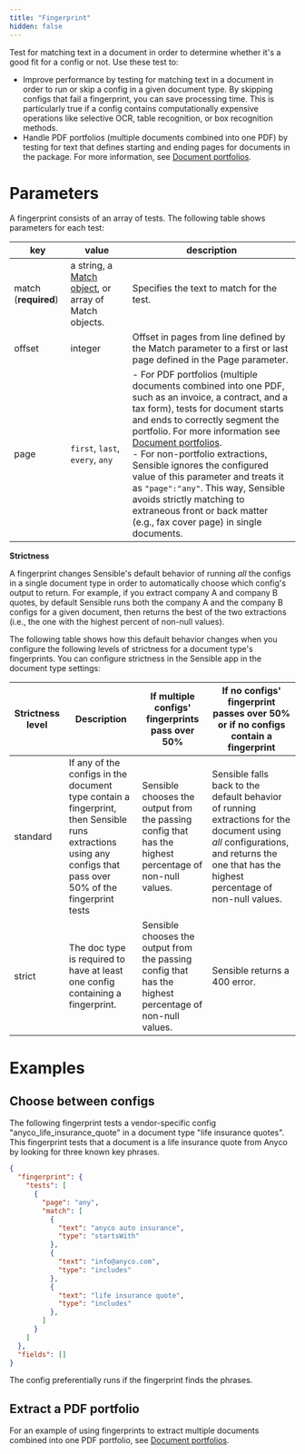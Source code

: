 ```yaml
---
title: "Fingerprint"
hidden: false
---
```

Test for matching text in a document in order to determine whether it's a good fit for a config or not. Use these test to:

- Improve performance by testing for matching text in a document in order to run or skip a config in a given document type. By skipping configs that fail a fingerprint, you can save processing time. This is particularly true if a config contains computationally expensive operations like selective OCR, table recognition, or box recognition methods. 
- Handle PDF portfolios (multiple documents combined into one PDF) by testing for text that defines starting and ending pages for documents in the package. For more information, see [Document portfolios](doc:portfolio).

Parameters
====

A fingerprint consists of an array of tests. The following table shows parameters for each test:

| key                  | value                                                        | description                                                  |
| -------------------- | ------------------------------------------------------------ | ------------------------------------------------------------ |
| match (**required**) | a string, a  [Match object](doc:match), or array of Match objects. | Specifies the text to match for the test.                   |
| offset               | integer                                                      | Offset in pages from line defined by the Match parameter to a first or last page defined in the Page parameter. |
| page                 | `first`, `last`, `every`, `any`                              | - For PDF portfolios (multiple documents combined into one PDF, such as an invoice, a contract, and a tax form), tests for document starts and ends to correctly segment the portfolio. For more information see [Document portfolios](doc:portfolio). <br/>- For non-portfolio extractions, Sensible ignores the configured value of this parameter and treats it as  `"page":"any"`. This way, Sensible avoids strictly matching to extraneous front or back matter (e.g., fax cover page) in single documents. |



**Strictness**

A fingerprint changes Sensible's default behavior of running *all* the configs in a single document type in order to automatically choose which config's output to return. For example, if you extract company A and company B quotes, by default Sensible runs both the company A and the company B configs for a given document, then returns the best of the two extractions (i.e., the one with the highest percent of non-null values). 

The following table shows how this default behavior changes when you configure the following levels of strictness for a document type's fingerprints. You can configure strictness in the Sensible app in the document type settings:

| Strictness level | Description                                                  | If multiple configs' fingerprints pass over 50%              | If no configs' fingerprint passes over 50% or if no configs contain a fingerprint |
| ---------------- | ------------------------------------------------------------ | ------------------------------------------------------------ | ------------------------------------------------------------ |
| standard         | If any of the configs in the document type contain a fingerprint, then Sensible runs extractions using any configs that pass over 50% of the fingerprint tests | Sensible chooses the output from the passing config that has the highest percentage of non-null values. | Sensible falls back to the default behavior of running extractions for the document using *all* configurations, and returns the one that has the highest percentage of non-null values. |
| strict           | The doc type is required to have at least one config containing a fingerprint. | Sensible chooses the output from the passing config that has the highest percentage of non-null values. | Sensible returns a 400 error.                               |

Examples
====

Choose between configs
----

The following fingerprint tests a vendor-specific config "anyco_life_insurance_quote" in a document type "life insurance quotes". This fingerprint tests that a document is a life insurance quote from Anyco by looking for three known key phrases. 

```json
{
  "fingerprint": {
    "tests": [
      {
        "page": "any",
        "match": [
          {
            "text": "anyco auto insurance",
            "type": "startsWith"
          },
          {
            "text": "info@anyco.com",
            "type": "includes"
          },
          {
            "text": "life insurance quote",
            "type": "includes"
          },
        ]
      }
    ]
  },
  "fields": []
}
```

The config preferentially runs if the fingerprint finds the phrases. 

Extract a PDF portfolio
----

For an example of using fingerprints to extract multiple documents combined into one PDF portfolio, see [Document portfolios](doc:portfolio).
